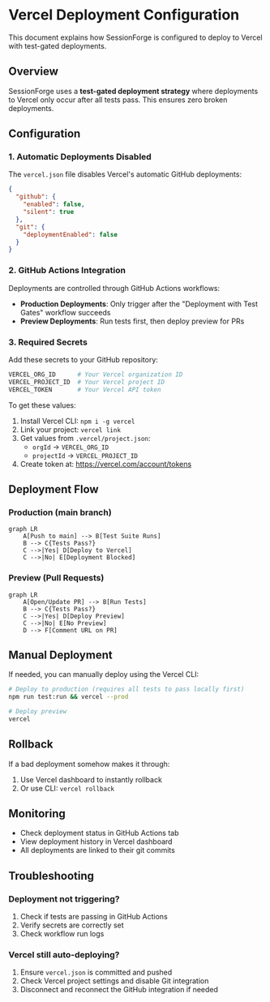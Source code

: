 # Vercel Deployment Configuration

This document explains how SessionForge is configured to deploy to Vercel with test-gated deployments.

## Overview

SessionForge uses a **test-gated deployment strategy** where deployments to Vercel only occur after all tests pass. This ensures zero broken deployments.

## Configuration

### 1. Automatic Deployments Disabled

The `vercel.json` file disables Vercel's automatic GitHub deployments:

```json
{
  "github": {
    "enabled": false,
    "silent": true
  },
  "git": {
    "deploymentEnabled": false
  }
}
```

### 2. GitHub Actions Integration

Deployments are controlled through GitHub Actions workflows:

- **Production Deployments**: Only trigger after the "Deployment with Test Gates" workflow succeeds
- **Preview Deployments**: Run tests first, then deploy preview for PRs

### 3. Required Secrets

Add these secrets to your GitHub repository:

```bash
VERCEL_ORG_ID      # Your Vercel organization ID
VERCEL_PROJECT_ID  # Your Vercel project ID  
VERCEL_TOKEN       # Your Vercel API token
```

To get these values:

1. Install Vercel CLI: `npm i -g vercel`
2. Link your project: `vercel link`
3. Get values from `.vercel/project.json`:
   - `orgId` → `VERCEL_ORG_ID`
   - `projectId` → `VERCEL_PROJECT_ID`
4. Create token at: https://vercel.com/account/tokens

## Deployment Flow

### Production (main branch)

```mermaid
graph LR
    A[Push to main] --> B[Test Suite Runs]
    B --> C{Tests Pass?}
    C -->|Yes| D[Deploy to Vercel]
    C -->|No| E[Deployment Blocked]
```

### Preview (Pull Requests)

```mermaid
graph LR
    A[Open/Update PR] --> B[Run Tests]
    B --> C{Tests Pass?}
    C -->|Yes| D[Deploy Preview]
    C -->|No| E[No Preview]
    D --> F[Comment URL on PR]
```

## Manual Deployment

If needed, you can manually deploy using the Vercel CLI:

```bash
# Deploy to production (requires all tests to pass locally first)
npm run test:run && vercel --prod

# Deploy preview
vercel
```

## Rollback

If a bad deployment somehow makes it through:

1. Use Vercel dashboard to instantly rollback
2. Or use CLI: `vercel rollback`

## Monitoring

- Check deployment status in GitHub Actions tab
- View deployment history in Vercel dashboard
- All deployments are linked to their git commits

## Troubleshooting

### Deployment not triggering?

1. Check if tests are passing in GitHub Actions
2. Verify secrets are correctly set
3. Check workflow run logs

### Vercel still auto-deploying?

1. Ensure `vercel.json` is committed and pushed
2. Check Vercel project settings and disable Git integration
3. Disconnect and reconnect the GitHub integration if needed